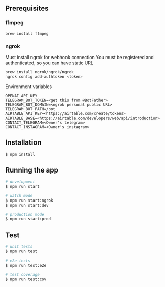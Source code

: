 ## Prerequisites

### ffmpeg

```
brew install ffmpeg
```
### ngrok
Must install ngrok for webhook connection
You must be registered and authenticated, so you can have static URL
```bash
brew install ngrok/ngrok/ngrok
ngrok config add-authtoken <token>
```

Environment variables
```
OPENAI_API_KEY
TELEGRAM_BOT_TOKEN=<get this from @BotFather>
TELEGRAM_BOT_DOMAIN=<ngrok personal public URL>
TELEGRAM_BOT_PATH=/bot
AIRTABLE_API_KEY=<https://airtable.com/create/tokens>
AIRTABLE_BASE=<https://airtable.com/developers/web/api/introduction>
CONTACT_TELEGRAM=<Owner's telegram>
CONTACT_INSTAGRAM=<Owner's instagram>
```

## Installation

```bash
$ npm install
```

## Running the app

```bash
# development
$ npm run start

# watch mode
$ npm run start:ngrok
$ npm run start:dev

# production mode
$ npm run start:prod
```

## Test

```bash
# unit tests
$ npm run test

# e2e tests
$ npm run test:e2e

# test coverage
$ npm run test:cov
```

